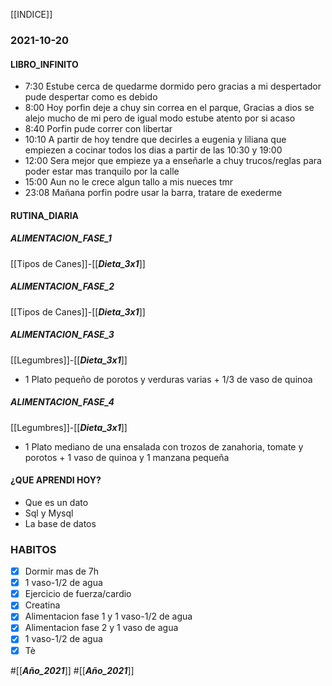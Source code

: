 [[INDICE]]
### 2021-10-20
#### LIBRO_INFINITO
- 7:30 Estube cerca de quedarme dormido pero gracias a mi despertador pude despertar como es debido
- 8:00 Hoy porfin deje a chuy sin correa en el parque, Gracias a dios se alejo mucho de mi pero de igual modo estube atento por si acaso
- 8:40 Porfin pude correr con libertar
- 10:10 A partir de hoy tendre que decirles a eugenia y liliana que empiezen a cocinar todos los dias a partir de las 10:30 y 19:00
- 12:00 Sera mejor que empieze ya a enseñarle a chuy trucos/reglas para poder estar mas tranquilo por la calle
- 15:00 Aun no le crece algun tallo a mis nueces tmr
- 23:08 Mañana porfin podre usar la barra, tratare de exederme 
#### RUTINA_DIARIA


##### ALIMENTACION_FASE_1
[[Tipos de Canes]]-[[___Dieta_3x1___]]


##### ALIMENTACION_FASE_2
[[Tipos de Canes]]-[[___Dieta_3x1___]]


##### ALIMENTACION_FASE_3
[[Legumbres]]-[[___Dieta_3x1___]]
- 1 Plato pequeño de porotos y verduras varias + 1/3 de vaso de quinoa

##### ALIMENTACION_FASE_4
[[Legumbres]]-[[___Dieta_3x1___]]
- 1 Plato mediano de una ensalada con trozos de zanahoria, tomate y porotos + 1 vaso de quinoa y 1 manzana pequeña

#### ¿QUE APRENDI HOY?
- Que es un dato
- Sql y Mysql
- La base de datos

### HABITOS
- [x] Dormir mas de 7h
- [x] 1 vaso-1/2 de agua
- [x] Ejercicio de fuerza/cardio
- [x] Creatina
- [x] Alimentacion fase 1 y 1 vaso-1/2 de agua
- [x] Alimentacion fase 2 y 1 vaso de agua
- [x] 1 vaso-1/2 de agua
- [x] Tè

#[[___Año_2021___]]
#[[___Año_2021___]]